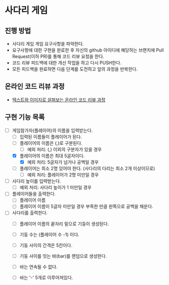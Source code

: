 # 사다리 게임
## 진행 방법
* 사다리 게임 게임 요구사항을 파악한다.
* 요구사항에 대한 구현을 완료한 후 자신의 github 아이디에 해당하는 브랜치에 Pull Request(이하 PR)를 통해 코드 리뷰 요청을 한다.
* 코드 리뷰 피드백에 대한 개선 작업을 하고 다시 PUSH한다.
* 모든 피드백을 완료하면 다음 단계를 도전하고 앞의 과정을 반복한다.

## 온라인 코드 리뷰 과정
* [텍스트와 이미지로 살펴보는 온라인 코드 리뷰 과정](https://github.com/nextstep-step/nextstep-docs/tree/master/codereview)


## 구현 기능 목록

- [ ] 게임참가자(플레이어)의 이름을 입력받는다.
    - [ ] 입력된 이름들이 플레이어가 된다.
    - [ ] 플레이어의 이름은 (,)로 구분된다.
        - [ ] 예외 처리: (,) 이외의 구분자가 있을 경우
    - [x] 플레이어의 이름은 최대 5글자이다.
        - [x] 예외 처리: 5글자가 넘거나 공백일 경우
    - [ ] 플레이어는 최소 2명 있어야 한다. (사다리의 다리는 최소 2개 이상이므로) 
        - [ ] 예외 처리: 플레이어가 2명 미만일 경우
- [ ] 사다리 높이를 입력받는다.
    - [ ] 예외 처리: 사다리 높이가 1 미만일 경우
- [ ] 플레이어들을 출력한다.
    - [ ] 플레이어 이름
    - [ ] 플레이어 이름이 5글자 미만일 경우 부족한 만큼 왼쪽으로 공백을 채운다.
- [ ] 사다리를 출력한다.
    - [ ] 플레이어 이름의 끝자리 밑으로 기둥이 생성된다.
    - [ ] 기둥 수는 (플레이어 수 -1) 이다.
    - [ ] 기둥 사이의 간격은 5칸이다.
    - [ ] 기둥 사이를 잇는 바(bar)를 랜덤으로 생성한다.
    - [ ] 바는 연속될 수 없다.
    - [ ] 바는 '-' 5개로 이루어져있다.

